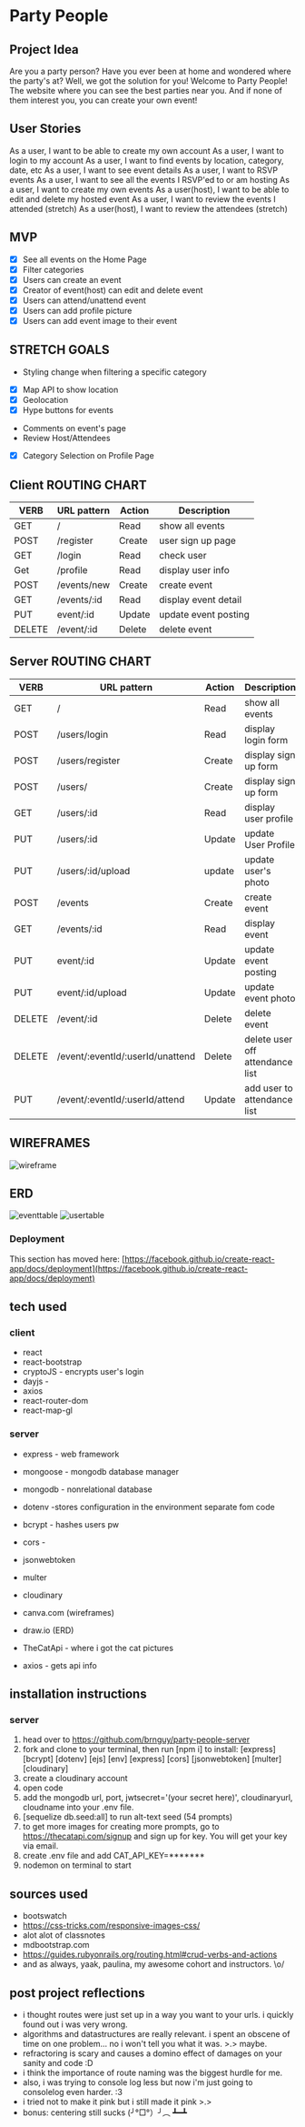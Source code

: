 # Party People

## Project Idea
Are you a party person? Have you ever been at home and wondered where the party's at? Well, we got the solution for you! Welcome to Party People! The website where you can see the best parties near you. And if none of them interest you, you can create your own event!

## User Stories
As a user, I want to be able to create my own account
As a user, I want to login to my account
As a user, I want to find events by location, category, date, etc
As a user, I want to see event details
As a user, I want to RSVP events
As a user, I want to see all the events I RSVP'ed to or am hosting
As a user, I want to create my own events
As a user(host), I want to be able to edit and delete my hosted event
As a user, I want to review the events I attended (stretch)
As a user(host), I want to review the attendees (stretch)

## MVP
- [x] See all events on the Home Page
- [x] Filter categories
- [x] Users can create an event
- [x] Creator of event(host) can edit and delete event
- [x] Users can attend/unattend event
- [x] Users can add profile picture
- [x] Users can add event image to their event

## STRETCH GOALS
- Styling change when filtering a specific category
- [x] Map API to show location
- [x] Geolocation
- [x] Hype buttons for events
- Comments on event's page
- Review Host/Attendees
- [x] Category Selection on Profile Page

## Client ROUTING CHART

| VERB | URL pattern | Action | Description |
|------|-------------|--------|-------------|
| GET  | / | Read   | show all events |
| POST | /register        | Create  | user sign up page |
| GET  | /login | Read  | check user |
| Get | /profile | Read   | display user info |
| POST | /events/new | Create | create event|
| GET  | /events/:id       | Read  | display event detail|
| PUT | event/:id | Update | update event posting |
| DELETE | /event/:id | Delete | delete event |


## Server ROUTING CHART

| VERB | URL pattern | Action | Description |
|------|-------------|--------|-------------|
| GET  | / | Read   | show all events |
| POST | /users/login | Read   | display login form |
| POST | /users/register | Create  | display sign up form |
| POST | /users/ | Create  | display sign up form |
| GET  | /users/:id | Read  | display user profile |
| PUT | /users/:id | Update | update User Profile |
| PUT | /users/:id/upload | update  | update user's photo |
| POST | /events | Create | create event|
| GET  | /events/:id       | Read  | display event|
| PUT | event/:id | Update | update event posting |
| PUT | event/:id/upload | Update | update event photo |
| DELETE | /event/:id | Delete | delete event |
| DELETE | /event/:eventId/:userId/unattend | Delete | delete user off attendance list |
| PUT | /event/:eventId/:userId/attend | Update | add user to attendance list |


## WIREFRAMES
![wireframe](https://cdn.discordapp.com/attachments/919468128432455700/956715039669239869/Capture.JPG)

## ERD
![eventtable](https://cdn.discordapp.com/attachments/919468128432455700/956715040008966224/Capture2.JPG)
![usertable](https://cdn.discordapp.com/attachments/919468128432455700/956715040273235998/Capture3.JPG)


### Deployment

This section has moved here: [https://facebook.github.io/create-react-app/docs/deployment](https://facebook.github.io/create-react-app/docs/deployment)


## tech used
### client
- react 
- react-bootstrap
- cryptoJS - encrypts user's login
- dayjs -
- axios
- react-router-dom
- react-map-gl
### server
- express - web framework 
- mongoose - mongodb database manager
- mongodb - nonrelational database
- dotenv -stores configuration in the environment separate fom code
- bcrypt - hashes users pw
- cors -
- jsonwebtoken
- multer
- cloudinary

- canva.com (wireframes)
- draw.io (ERD)
- TheCatApi - where i got the cat pictures
- axios - gets api info


## installation instructions
### server 
1. head over to https://github.com/brnguy/party-people-server 
2. fork and clone to your terminal, then run [npm i] to install:
[express] [bcrypt] [dotenv] [ejs] [env] [express] [cors] [jsonwebtoken] [multer] [cloudinary]
3. create a cloudinary account
2. open code
3. add the mongodb url, port, jwtsecret='(your secret here)', cloudinaryurl, cloudname into your .env file.
4. [sequelize db.seed:all] to run alt-text seed (54 prompts)
5. to get more images for creating more prompts, go to https://thecatapi.com/signup and sign up for key. You will get your key via email.
6. create .env file and add CAT_API_KEY=*******
7. nodemon on terminal to start


## sources used

- bootswatch
- https://css-tricks.com/responsive-images-css/
- alot alot of classnotes
- mdbootstrap.com
- https://guides.rubyonrails.org/routing.html#crud-verbs-and-actions
- and as always, yaak, paulina, my awesome cohort and instructors. \o/

## post project reflections

- i thought routes were just set up in a way you want to your urls.  i quickly found out i was very wrong.
- algorithms and datastructures are really relevant. i spent an obscene of time on one problem... no i won't tell you what it was. >.> maybe.
- refractoring is scary and causes a domino effect of damages on your sanity and code :D
- i think the importance of route naming was the biggest hurdle for me.
- also, i was trying to console log less but now i'm just going to consolelog even harder. :3
- i tried not to make it pink but i still made it pink >.>
- bonus: centering still sucks (╯°□°）╯︵ ┻━┻